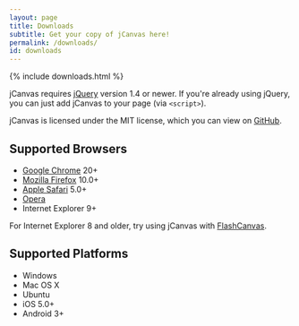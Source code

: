 ```yaml
---
layout: page
title: Downloads
subtitle: Get your copy of jCanvas here!
permalink: /downloads/
id: downloads
---
```


{% include downloads.html %}

jCanvas requires [jQuery](https://jquery.org/) version 1.4 or newer. If you're
already using jQuery, you can just add jCanvas to your page (via `<script>`).

jCanvas is licensed under the MIT license, which you can view on
[GitHub](https://github.com/caleb531/jcanvas/blob/master/LICENSE.txt).

## Supported Browsers

- [Google Chrome](https://www.google.com/chrome/) 20+
- [Mozilla Firefox](https://www.mozilla.org/en-US/firefox/new/) 10.0+
- [Apple Safari](https://www.apple.com/safari/) 5.0+
- [Opera](https://www.opera.com/)
- Internet Explorer 9+

For Internet Explorer 8 and older, try using jCanvas with
[FlashCanvas](http://flashcanvas.net/).

## Supported Platforms

- Windows
- Mac OS X
- Ubuntu
- iOS 5.0+
- Android 3+
